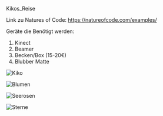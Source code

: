 Kikos_Reise

Link zu Natures of Code: 
https://natureofcode.com/examples/

Geräte die Benötigt werden:
1. Kinect
2. Beamer
3. Becken/Box  (15-20€)
4. Blubber Matte
   
![Kiko](https://github.com/Julius-K360/Mirevi_Kikos_Reise/assets/71519277/0df87cd0-66fc-409c-8a47-4da12653b97f)

![Blumen](https://github.com/Julius-K360/Mirevi_Kikos_Reise/assets/71519277/5c983799-3cc4-4909-aba2-be5cc635ef8f)

![Seerosen](https://github.com/Julius-K360/Mirevi_Kikos_Reise/assets/71519277/5d85fc38-4caa-44ca-9eb1-6fe655616618)

![Sterne](https://github.com/Julius-K360/Mirevi_Kikos_Reise/assets/71519277/cfdd8083-b5f0-4444-95aa-b821c6c8a532)
